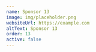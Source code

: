 ```yaml
---
name: Sponsor 13
image: img/placeholder.png
websiteUrl: https://example.com
altText: Sponsor 13
order: 13
active: false
---
```


